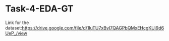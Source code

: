 # Task-4-EDA-GT
Link for the dataset:https://drive.google.com/file/d/1luTU7xBvI7QAGPbQMxEHcgKUi9d6UeP_/view
